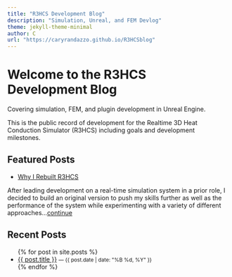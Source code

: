 ```yaml
---
title: "R3HCS Development Blog"
description: "Simulation, Unreal, and FEM Devlog"
theme: jekyll-theme-minimal
author: C
url: "https://caryrandazzo.github.io/R3HCSblog"
---
```


# Welcome to the R3HCS Development Blog
 Covering simulation, FEM, and plugin development in Unreal Engine.

This is the public record of development for the Realtime 3D Heat Conduction Simulator (R3HCS) including goals and development milestones.

## Featured Posts

- [Why I Rebuilt R3HCS](/2025/08/02/why-i-rebuilt-r3hcs.html)

After leading development on a real-time simulation system in a prior role, I decided to build an original version to push my skills further as well as the performance of the system while experimenting with a variety of different approaches...[continue](/2025/08/02/why-i-rebuilt-r3hcs.html)

## Recent Posts

<ul>
  {% for post in site.posts %}
    <li>
      <a href="{{ post.url }}">{{ post.title }}</a>
      <small>— {{ post.date | date: "%B %d, %Y" }}</small>
    </li>
  {% endfor %}
</ul>